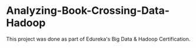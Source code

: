 # Analyzing-Book-Crossing-Data-Hadoop
This project was done as part of Edureka's Big Data &amp; Hadoop Certification.
